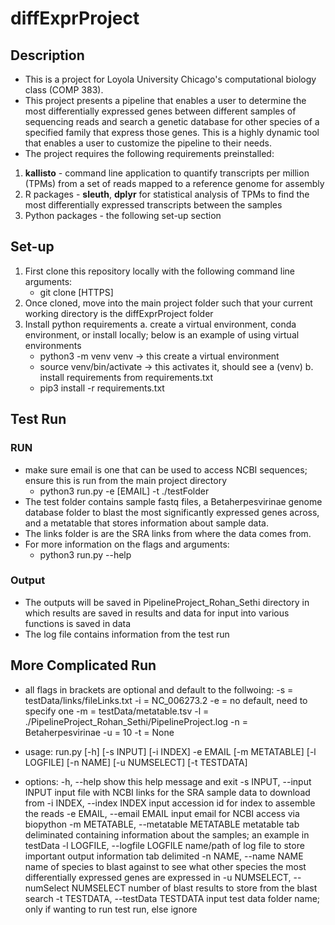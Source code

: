 # diffExprProject

## Description
- This is a project for Loyola University Chicago's computational biology class (COMP 383).
- This project presents a pipeline that enables a user to determine the most differentially expressed genes between different samples of sequencing reads and search a genetic database for other species of a specified family that express those genes. This is a highly dynamic tool that enables a user to customize the pipeline to their needs.
- The project requires the following requirements preinstalled:
1. **kallisto** - command line application to quantify transcripts per million (TPMs) from a set of reads mapped to a reference genome for assembly
2. R packages - **sleuth**, **dplyr** for statistical analysis of TPMs to find the most differentially expressed transcripts between the samples
3. Python packages - the following set-up section

## Set-up
1. First clone this repository locally with the following command line arguments:
    - git clone [HTTPS]
2. Once cloned, move into the main project folder such that your current working directory is the diffExprProject folder
3. Install python requirements
  a. create a virtual environment, conda environment, or install locally; below is an example of using virtual environments
    - python3 -m venv venv -> this create a virtual environment
    - source venv/bin/activate -> this activates it, should see a (venv)
  b. install requirements from requirements.txt
    - pip3 install -r requirements.txt

## Test Run
### RUN
- make sure email is one that can be used to access NCBI sequences; ensure this is run from the main project directory
  - python3 run.py -e [EMAIL] -t ./testFolder
- The test folder contains sample fastq files, a Betaherpesvirinae genome database folder to blast the most significantly expressed genes across, and a metatable that stores information about sample data. 
- The links folder is are the SRA links from where the data comes from.
- For more information on the flags and arguments:
  - python3 run.py --help
### Output
- The outputs will be saved in PipelineProject_Rohan_Sethi directory in which results are saved in results and data for input into various functions is saved in data
- The log file contains information from the test run

## More Complicated Run
- all flags in brackets are optional and default to the follwoing:
    -s = testData/links/fileLinks.txt
    -i = NC_006273.2
    -e = no default, need to specify one
    -m = testData/metatable.tsv
    -l = ./PipelineProject_Rohan_Sethi/PipelineProject.log
    -n = Betaherpesvirinae
    -u = 10
    -t = None

- usage: run.py [-h] [-s INPUT] [-i INDEX] -e EMAIL [-m METATABLE] [-l LOGFILE] [-n NAME] [-u NUMSELECT] [-t TESTDATA]

- options:
  -h, --help            show this help message and exit
  -s INPUT, --input INPUT
                        input file with NCBI links for the SRA sample data to download from
  -i INDEX, --index INDEX
                        input accession id for index to assemble the reads
  -e EMAIL, --email EMAIL
                        input email for NCBI access via biopython
  -m METATABLE, --metatable METATABLE
                        metatable tab deliminated containing information about the samples; an example in testData
  -l LOGFILE, --logfile LOGFILE
                        name/path of log file to store important output information tab delimited
  -n NAME, --name NAME  
                        name of species to blast against to see what other species the most differentially expressed genes are expressed in
  -u NUMSELECT, --numSelect NUMSELECT
                        number of blast results to store from the blast search
  -t TESTDATA, --testData TESTDATA
                        input test data folder name; only if wanting to run test run, else ignore

